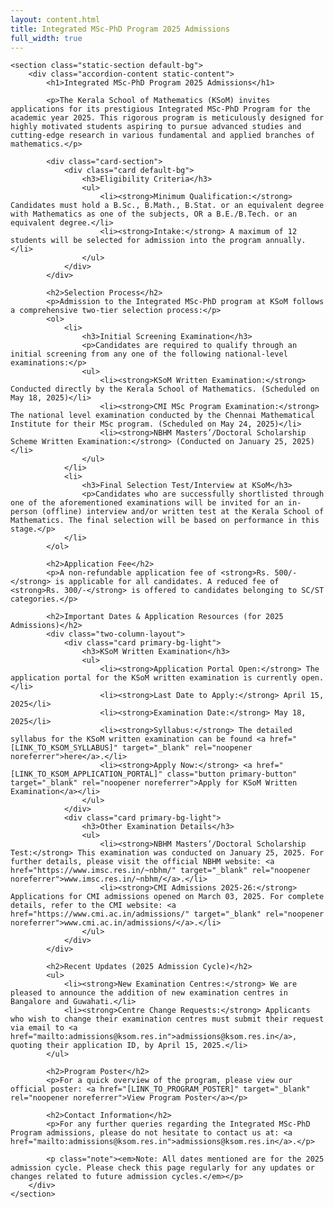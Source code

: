 ```yaml
---
layout: content.html
title: Integrated MSc-PhD Program 2025 Admissions
full_width: true
---
```


<div class="main-full-width" id="main-content-start">

    <section class="static-section default-bg">
        <div class="accordion-content static-content">
            <h1>Integrated MSc-PhD Program 2025 Admissions</h1>

            <p>The Kerala School of Mathematics (KSoM) invites applications for its prestigious Integrated MSc-PhD Program for the academic year 2025. This rigorous program is meticulously designed for highly motivated students aspiring to pursue advanced studies and cutting-edge research in various fundamental and applied branches of mathematics.</p>

            <div class="card-section">
                <div class="card default-bg">
                    <h3>Eligibility Criteria</h3>
                    <ul>
                        <li><strong>Minimum Qualification:</strong> Candidates must hold a B.Sc., B.Math., B.Stat. or an equivalent degree with Mathematics as one of the subjects, OR a B.E./B.Tech. or an equivalent degree.</li>
                        <li><strong>Intake:</strong> A maximum of 12 students will be selected for admission into the program annually.</li>
                    </ul>
                </div>
            </div>

            <h2>Selection Process</h2>
            <p>Admission to the Integrated MSc-PhD program at KSoM follows a comprehensive two-tier selection process:</p>
            <ol>
                <li>
                    <h3>Initial Screening Examination</h3>
                    <p>Candidates are required to qualify through an initial screening from any one of the following national-level examinations:</p>
                    <ul>
                        <li><strong>KSoM Written Examination:</strong> Conducted directly by the Kerala School of Mathematics. (Scheduled on May 18, 2025)</li>
                        <li><strong>CMI MSc Program Examination:</strong> The national level examination conducted by the Chennai Mathematical Institute for their MSc program. (Scheduled on May 24, 2025)</li>
                        <li><strong>NBHM Masters’/Doctoral Scholarship Scheme Written Examination:</strong> (Conducted on January 25, 2025)</li>
                    </ul>
                </li>
                <li>
                    <h3>Final Selection Test/Interview at KSoM</h3>
                    <p>Candidates who are successfully shortlisted through one of the aforementioned examinations will be invited for an in-person (offline) interview and/or written test at the Kerala School of Mathematics. The final selection will be based on performance in this stage.</p>
                </li>
            </ol>

            <h2>Application Fee</h2>
            <p>A non-refundable application fee of <strong>Rs. 500/-</strong> is applicable for all candidates. A reduced fee of <strong>Rs. 300/-</strong> is offered to candidates belonging to SC/ST categories.</p>

            <h2>Important Dates & Application Resources (for 2025 Admissions)</h2>
            <div class="two-column-layout">
                <div class="card primary-bg-light">
                    <h3>KSoM Written Examination</h3>
                    <ul>
                        <li><strong>Application Portal Open:</strong> The application portal for the KSoM written examination is currently open.</li>
                        <li><strong>Last Date to Apply:</strong> April 15, 2025</li>
                        <li><strong>Examination Date:</strong> May 18, 2025</li>
                        <li><strong>Syllabus:</strong> The detailed syllabus for the KSoM written examination can be found <a href="[LINK_TO_KSOM_SYLLABUS]" target="_blank" rel="noopener noreferrer">here</a>.</li>
                        <li><strong>Apply Now:</strong> <a href="[LINK_TO_KSOM_APPLICATION_PORTAL]" class="button primary-button" target="_blank" rel="noopener noreferrer">Apply for KSoM Written Examination</a></li>
                    </ul>
                </div>
                <div class="card primary-bg-light">
                    <h3>Other Examination Details</h3>
                    <ul>
                        <li><strong>NBHM Masters’/Doctoral Scholarship Test:</strong> This examination was conducted on January 25, 2025. For further details, please visit the official NBHM website: <a href="https://www.imsc.res.in/~nbhm/" target="_blank" rel="noopener noreferrer">www.imsc.res.in/~nbhm/</a>.</li>
                        <li><strong>CMI Admissions 2025-26:</strong> Applications for CMI admissions opened on March 03, 2025. For complete details, refer to the CMI website: <a href="https://www.cmi.ac.in/admissions/" target="_blank" rel="noopener noreferrer">www.cmi.ac.in/admissions/</a>.</li>
                    </ul>
                </div>
            </div>
            
            <h2>Recent Updates (2025 Admission Cycle)</h2>
            <ul>
                <li><strong>New Examination Centres:</strong> We are pleased to announce the addition of new examination centres in Bangalore and Guwahati.</li>
                <li><strong>Centre Change Requests:</strong> Applicants who wish to change their examination centres must submit their request via email to <a href="mailto:admissions@ksom.res.in">admissions@ksom.res.in</a>, quoting their application ID, by April 15, 2025.</li>
            </ul>

            <h2>Program Poster</h2>
            <p>For a quick overview of the program, please view our official poster: <a href="[LINK_TO_PROGRAM_POSTER]" target="_blank" rel="noopener noreferrer">View Program Poster</a></p>

            <h2>Contact Information</h2>
            <p>For any further queries regarding the Integrated MSc-PhD Program admissions, please do not hesitate to contact us at: <a href="mailto:admissions@ksom.res.in">admissions@ksom.res.in</a>.</p>
            
            <p class="note"><em>Note: All dates mentioned are for the 2025 admission cycle. Please check this page regularly for any updates or changes related to future admission cycles.</em></p>
        </div>
    </section>

</div>
